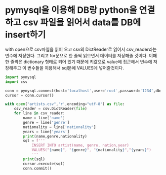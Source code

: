 # pymysql을 이용해 DB랑 python을 연결하고 csv 파일을 읽어서 data를 DB에 insert하기
with open으로 csv파일을 읽어 오고 csv의 DictReader로 읽어서 csv_reader라는 변수에 저장한다.
그리고 for문으로 한 줄씩 읽으면서 데이터를 저장해줄 것이다.
이때 한 줄씩은 dictionary 형태로 되어 있기 때문에 키값으로 value에 접근해서 변수에 저장해주고
이 변수들을 이용해서 sql문에 VALUES에 넣어줄것이다.

```python
import pymysql
import csv

conn = pymysql.connect(host='localhost',user='root',password='1234',db='image',charset='utf8')
cursor = conn.cursor() 

with open("artists.csv",'r',encoding="utf-8") as file:
    csv_reader = csv.DictReader(file)
    for line in csv_reader:
        name = line['name']
        genre = line['genre']
        nationality = line['nationality']
        years = line['years']
        print(name,genre,nationality)
        sql = f'''
            INSERT INTO artist(name, genre, nation,year)
            VALUES("{name}", "{genre}", "{nationality}","{years}")
            '''
        print(sql)
        cursor.execute(sql)
        conn.commit()


```